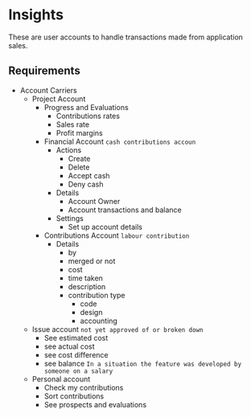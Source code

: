 # Insights 
These are user accounts to handle transactions made from application sales. 

## Requirements
- Account Carriers
    - Project Account
        - Progress and Evaluations
            - Contributions rates
            - Sales rate
            - Profit margins
        - Financial Account ```cash contributions accoun```
            - Actions
                - Create 
                - Delete
                - Accept cash
                - Deny cash 
            - Details
                - Account Owner
                - Account transactions and balance
            - Settings 
                - Set up account details
        - Contributions Account ```labour contribution```
            - Details
                - by
                - merged or not
                - cost
                - time taken 
                - description
                - contribution type
                    - code
                    - design
                    - accounting
    - Issue account ```not yet approved of or broken down```
        - See estimated cost
        - see actual cost
        - see cost difference 
        - see balance ```In a situation the feature was developed by someone on a salary```
    - Personal account 
        - Check my contributions
        - Sort contributions
        - See prospects and evaluations